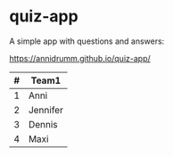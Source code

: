 # quiz-app

A simple app with questions and answers:

https://annidrumm.github.io/quiz-app/

| **#** | **Team1**            |
| ----- | ------------------- |
| 1     | Anni  |
| 2     | Jennifer      |
| 3     | Dennis          |
| 4     | Maxi       |
